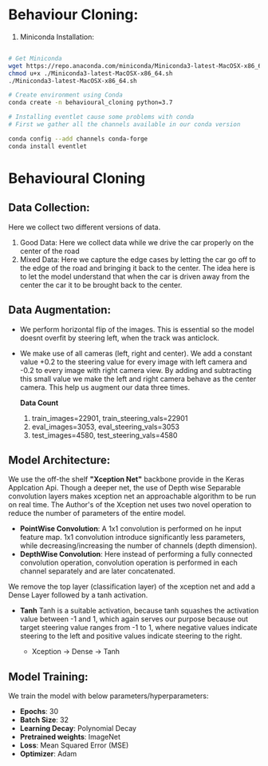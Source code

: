# Behaviour Cloning:

1. Miniconda Installation:
```bash

# Get Miniconda
wget https://repo.anaconda.com/miniconda/Miniconda3-latest-MacOSX-x86_64.sh
chmod u+x ./Miniconda3-latest-MacOSX-x86_64.sh
./Miniconda3-latest-MacOSX-x86_64.sh

# Create environment using Conda
conda create -n behavioural_cloning python=3.7
```

```bash
# Installing eventlet cause some problems with conda
# First we gather all the channels available in our conda version

conda config --add channels conda-forge
conda install eventlet

```

# Behavioural Cloning 

## Data Collection:
Here we collect two different versions of data.
1. Good Data: Here we collect data while we drive the car properly on the center of the road
2. Mixed Data: Here we capture the edge cases by letting the car go off to the edge of the road and 
bringing it back to the center. The idea here is to let the model understand that when the car is driven away from the center the
 car it to be brought back to the center. 
 
## Data Augmentation:
 * We perform horizontal flip of the images. This is essential so the model doesnt overfit by steering left, when the
  track was anticlock.
 * We make use of all cameras (left, right and center). We add a constant value +0.2 to the steering value for every 
 image with left camera and -0.2 to every image with right camera view. By adding and subtracting this small value we
  make the left and right camera behave as the center camera. This help us augment our data three times.
    
    **Data Count**
    
    1. train_images=22901, train_steering_vals=22901
    2. eval_images=3053, eval_steering_vals=3053
    3. test_images=4580, test_steering_vals=4580


## Model Architecture:
We use the off-the shelf **"Xception Net"** backbone provide in the Keras Applcation Api. Though a deeper net, the use
 of Depth wise Separable convolution layers makes xception net an approachable algorithm to be run on real time. The 
 Author's of the Xception net uses two novel operation to reduce the number of parameters of the entire model.    
 
  * **PointWise Convolution**: A 1x1 convolution is performed on he input feature map. 1x1 convolution introduce 
  significantly less parameters, while decreasing/increasing the number of channels (depth dimension).
  * **DepthWise Convolution**: Here instead of performing a fully connected convolution operation, convolution 
  operation is performed in each channel separately and are later concatenated.  
  
We remove the top layer (classification layer) of the xception net and add a Dense Layer followed by a tanh activation.
    
  * **Tanh** Tanh is a suitable activation, because tanh squashes the activation value between -1 and 1, which again 
  serves our purpose because out target steering value ranges from -1 to 1, where negative values indicate steering 
  to the left and positive values indicate steering to the right.

    * Xception -> Dense -> Tanh
    
    
## Model Training:
We train the model with below parameters/hyperparameters:

   * **Epochs**: 30
   * **Batch Size**: 32
   * **Learning Decay**: Polynomial Decay
   * **Pretrained weights**: ImageNet
   * **Loss**: Mean Squared Error (MSE)
   * **Optimizer**: Adam
    